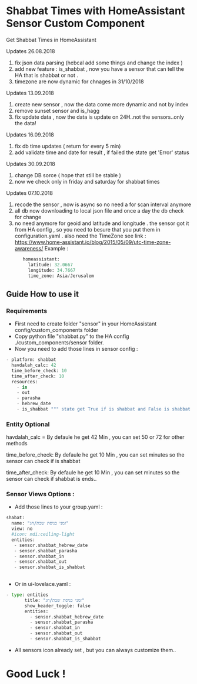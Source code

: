 # Shabbat Times with HomeAssistant Sensor Custom Component
Get Shabbat Times in HomeAssistant

Updates 26.08.2018
1. fix json data parsing (hebcal add some things and change the index )
2. add new feature : is_shabbat , now you have a sensor that can tell the HA that is shabbat or not .
3. timezone are now dynamic for chnages in 31/10/2018

Updates 13.09.2018
1. create new sensor , now the data come more dynamic and not by index
2. remove sunset sensor and is_hagg
3. fix update data , now the data is update on 24H..not the sensors..only the data!

Updates 16.09.2018
1. fix db time updates ( return for every 5 min)
2. add validate time and date for result , if failed the state get 'Error' status

Updates 30.09.2018
1. change DB sorce ( hope that still be stable )
2. now we check only in friday and saturday for shabbat times 

Updates 07.10.2018
1. recode the sensor , now is async so no need a for scan interval anymore
2. all db now downloading to local json file and once a day the db check for change
3. no need anymore for geoid and latitude and longitude . the sensor got it from HA config ,
   so you need to besure that you put them in configuration.yaml . also need the TimeZone 
   see link : https://www.home-assistant.io/blog/2015/05/09/utc-time-zone-awareness/
   Example :
   ```python
      homeassistant:
        latitude: 32.0667
        longitude: 34.7667
        time_zone: Asia/Jerusalem
   ```
   
## Guide How to use it

### Requirements

* First need to create folder "sensor" in your HomeAssistant config/custom_components folder
* Copy python file "shabbat.py" to the HA config ./custom_components/sensor folder.
* Now you need to add those lines in sensor config :

```python
- platform: shabbat
  havdalah_calc: 42 
  time_before_check: 10
  time_after_check: 10
  resources:
    - in
    - out
    - parasha
    - hebrew_date
    - is_shabbat """ state get True if is shabbat and False is shabbat end."""
  ```
  
  ### Entity Optional
  
  havdalah_calc =   By defaule he get 42 Min , you can set 50 or 72 for other methods
  
  time_before_check: By defaule he get 10 Min , you can set minutes so the sensor can check if is shabbat
  
  time_after_check: By defaule he get 10 Min , you can set minutes so the sensor can check if shabbat is ends..
  
  ### Sensor Views Options :
  
* Add those lines to your group.yaml :
```python
shabat:
  name: "זמני כניסת שבת/חג"
  view: no
  #icon: mdi:ceiling-light
  entities:
   - sensor.shabbat_hebrew_date
   - sensor.shabbat_parasha
   - sensor.shabbat_in
   - sensor.shabbat_out
   - sensor.shabbat_is_shabbat
   
 ```
 
 * Or in ui-lovelace.yaml :
 
 ```python
 - type: entities
        title: "זמני כניסת שבת/חג"
        show_header_toggle: false
        entities:
          - sensor.shabbat_hebrew_date
          - sensor.shabbat_parasha
          - sensor.shabbat_in
          - sensor.shabbat_out
          - sensor.shabbat_is_shabbat
 ```
 * All sensors icon already set , but you can always customize them..
 
 # Good Luck !
